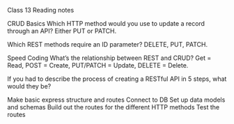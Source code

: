 Class 13 Reading notes

CRUD Basics
Which HTTP method would you use to update a record through an API? Either PUT or PATCH.

Which REST methods require an ID parameter? DELETE, PUT, PATCH.

Speed Coding
What’s the relationship between REST and CRUD? Get = Read, POST = Create, PUT/PATCH = Update, DELETE = Delete.

If you had to describe the process of creating a RESTful API in 5 steps, what would they be?

Make basic express structure and routes
Connect to DB
Set up data models and schemas
Build out the routes for the different HTTP methods
Test the routes